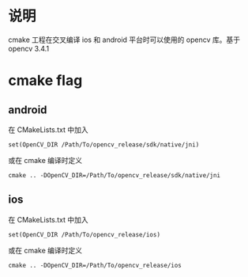 # 说明
cmake 工程在交叉编译 ios 和 android 平台时可以使用的 opencv 库。基于 opencv 3.4.1

# cmake flag
## android
在 CMakeLists.txt 中加入
```
set(OpenCV_DIR /Path/To/opencv_release/sdk/native/jni)
```

或在 cmake 编译时定义
```
cmake .. -DOpenCV_DIR=/Path/To/opencv_release/sdk/native/jni
```

## ios
在 CMakeLists.txt 中加入
```
set(OpenCV_DIR /Path/To/opencv_release/ios)
```

或在 cmake 编译时定义
```
cmake .. -DOpenCV_DIR=/Path/To/opencv_release/ios
```